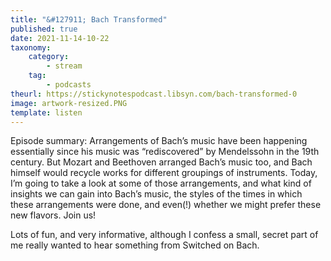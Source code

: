```yaml
---
title: "&#127911; Bach Transformed"
published: true
date: 2021-11-14-10-22
taxonomy:
    category:
        - stream
    tag:
        - podcasts
theurl: https://stickynotespodcast.libsyn.com/bach-transformed-0
image: artwork-resized.PNG
template: listen
---
```


Episode summary: Arrangements of Bach&rsquo;s music have been happening essentially since his music was &ldquo;rediscovered&rdquo; by Mendelssohn in the 19th century. But Mozart and Beethoven arranged Bach&rsquo;s music too, and Bach himself would recycle works for different groupings of instruments. Today, I&rsquo;m going to take a look at some of those arrangements, and what kind of insights we can gain into Bach&rsquo;s music, the styles of the times in which these arrangements were done, and even(!) whether we might prefer these new flavors. Join us!

Lots of fun, and very informative, although I confess a small, secret part of me really wanted to hear something from Switched on Bach. 

